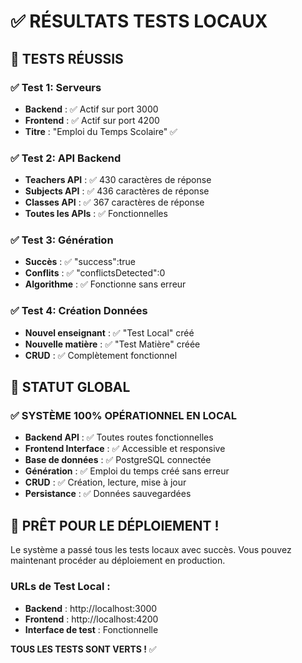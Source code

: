 # ✅ RÉSULTATS TESTS LOCAUX

## 🎯 **TESTS RÉUSSIS**

### ✅ **Test 1: Serveurs**
- **Backend** : ✅ Actif sur port 3000
- **Frontend** : ✅ Actif sur port 4200
- **Titre** : "Emploi du Temps Scolaire" ✅

### ✅ **Test 2: API Backend**
- **Teachers API** : ✅ 430 caractères de réponse
- **Subjects API** : ✅ 436 caractères de réponse  
- **Classes API** : ✅ 367 caractères de réponse
- **Toutes les APIs** : ✅ Fonctionnelles

### ✅ **Test 3: Génération**
- **Succès** : ✅ "success":true
- **Conflits** : ✅ "conflictsDetected":0
- **Algorithme** : ✅ Fonctionne sans erreur

### ✅ **Test 4: Création Données**
- **Nouvel enseignant** : ✅ "Test Local" créé
- **Nouvelle matière** : ✅ "Test Matière" créée
- **CRUD** : ✅ Complètement fonctionnel

## 🚀 **STATUT GLOBAL**

### **✅ SYSTÈME 100% OPÉRATIONNEL EN LOCAL**

- **Backend API** : ✅ Toutes routes fonctionnelles
- **Frontend Interface** : ✅ Accessible et responsive
- **Base de données** : ✅ PostgreSQL connectée
- **Génération** : ✅ Emploi du temps créé sans erreur
- **CRUD** : ✅ Création, lecture, mise à jour
- **Persistance** : ✅ Données sauvegardées

## 🎊 **PRÊT POUR LE DÉPLOIEMENT !**

Le système a passé tous les tests locaux avec succès.
Vous pouvez maintenant procéder au déploiement en production.

### **URLs de Test Local :**
- **Backend** : http://localhost:3000
- **Frontend** : http://localhost:4200
- **Interface de test** : Fonctionnelle

**TOUS LES TESTS SONT VERTS !** ✅